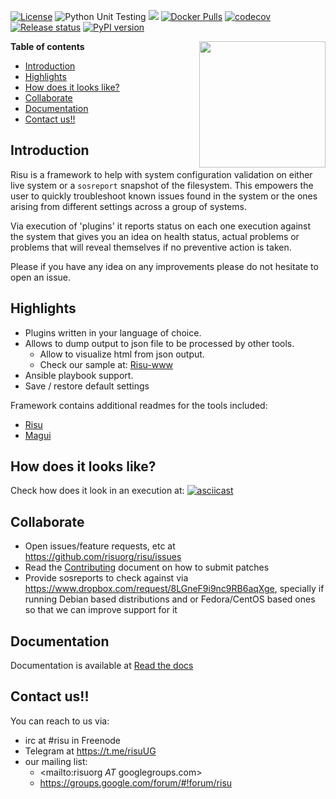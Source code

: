 [![License](https://img.shields.io/github/license/risuorg/risu.svg)](LICENSE)
![Python Unit Testing](https://github.com/risuorg/risu/workflows/Python%20Unit%20Testing/badge.svg)
[![](https://readthedocs.org/projects/risu/badge/?version=latest)](https://readthedocs.org/projects/risu/builds/ "Read The docs build")
[![Docker Pulls](https://img.shields.io/docker/pulls/risuorg/risu.svg)](https://img.shields.io/docker/pulls/risuorg/risu.svg)
[![codecov](https://codecov.io/gh/risuorg/risu/branch/master/graph/badge.svg)](https://codecov.io/gh/risuorg/risu)
[![Release status](https://img.shields.io/github/release/risuorg/risu.svg)](https://github.com/risuorg/risu/releases)
[![PyPI version](https://badge.fury.io/py/risu.svg)](https://badge.fury.io/py/risu)

<img src="doc/risu.png" width="202" height="202" border=0 align="right">

**Table of contents**

<!-- TOC depthFrom:1 insertAnchor:false orderedList:false -->

- [Introduction](#introduction)
- [Highlights](#highlights)
- [How does it looks like?](#how-does-it-looks-like)
- [Collaborate](#collaborate)
- [Documentation](#documentation)
- [Contact us!!](#contact-us)

<!-- /TOC -->

## Introduction

Risu is a framework to help with system configuration validation on either live system or a `sosreport` snapshot of the filesystem. This empowers the user to quickly troubleshoot known issues found in the system or the ones arising from different settings across a group of systems.

Via execution of 'plugins' it reports status on each one execution against the system that gives you an idea on health status, actual problems or problems that will reveal themselves if no preventive action is taken.

Please if you have any idea on any improvements please do not hesitate to open an issue.

## Highlights

- Plugins written in your language of choice.
- Allows to dump output to json file to be processed by other tools.
  - Allow to visualize html from json output.
  - Check our sample at: [Risu-www](http://htmlpreview.github.io/?https://github.com/risuorg/risu/blob/master/doc/sampleweb/risu.html)
- Ansible playbook support.
- Save / restore default settings

Framework contains additional readmes for the tools included:

- [Risu](risu.md)
- [Magui](magui.md)

## How does it looks like?

Check how does it look in an execution at:
[![asciicast](https://asciinema.org/a/169814.png)](https://asciinema.org/a/169814)

## Collaborate

- Open issues/feature requests, etc at <https://github.com/risuorg/risu/issues>
- Read the [Contributing](https://risu.readthedocs.org/en/latest/development/CONTRIBUTING/) document on how to submit patches
- Provide sosreports to check against via <https://www.dropbox.com/request/8LGneF9i9nc9RB6aqXge>, specially if running Debian based distributions and or Fedora/CentOS based ones so that we can improve support for it

## Documentation

Documentation is available at [Read the docs](https://risu.readthedocs.org)

## Contact us!!

You can reach to us via:

- irc at #risu in Freenode
- Telegram at <https://t.me/risuUG>
- our mailing list:
  - <mailto:risuorg _AT_ googlegroups.com>
  - <https://groups.google.com/forum/#!forum/risu>
